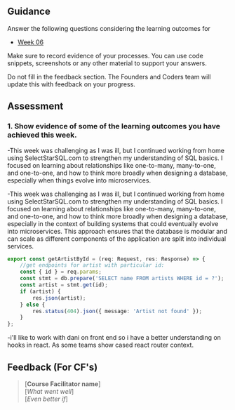 ## Guidance
Answer the following questions considering the learning outcomes for
- [Week 06](https://learn.foundersandcoders.com/course/syllabus/developer/week06-project04-databases/learning-outcomes/)

Make sure to record evidence of your processes. You can use code snippets, screenshots or any other material to support your answers.

Do not fill in the feedback section. The Founders and Coders team will update this with feedback on your progress.

## Assessment
 ### 1. Show evidence of some of the learning outcomes you have achieved this week.
-This week was challenging as I was ill, but I continued working from home using SelectStarSQL.com to strengthen my understanding of SQL basics. I focused on learning about relationships like one-to-many, many-to-one, and one-to-one, and how to think more broadly when designing a database, especially when things evolve into microservices.

-This week was challenging as I was ill, but I continued working from home using SelectStarSQL.com to strengthen my understanding of SQL basics. I focused on learning about relationships like one-to-many, many-to-one, and one-to-one, and how to think more broadly when designing a database, especially in the context of building systems that could eventually evolve into microservices. This approach ensures that the database is modular and can scale as different components of the application are split into individual services.
```typescript
export const getArtistById = (req: Request, res: Response) => {
	//get endpoints for artist with particular id:
	const { id } = req.params;
	const stmt = db.prepare('SELECT name FROM artists WHERE id = ?');
	const artist = stmt.get(id);
	if (artist) {
		res.json(artist);
	} else {
		res.status(404).json({ message: 'Artist not found' });
	}
};


```
-i'll like to work with dani on front end so i have a better understanding on hooks in react. As some teams show cased react router context. 

## Feedback (For CF's)
> [**Course Facilitator name**]  
> [*What went well*]  
> [*Even better if*]
